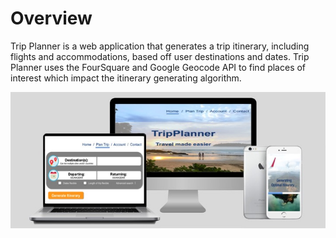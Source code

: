 # Overview
Trip Planner is a web application that generates a trip itinerary, including flights and accommodations, based off user destinations and dates. Trip Planner uses the FourSquare and Google Geocode API to find places of interest which impact the itinerary generating algorithm. 

![Trip Planner](/trip_generator/assets/tripplanner.jpg)
